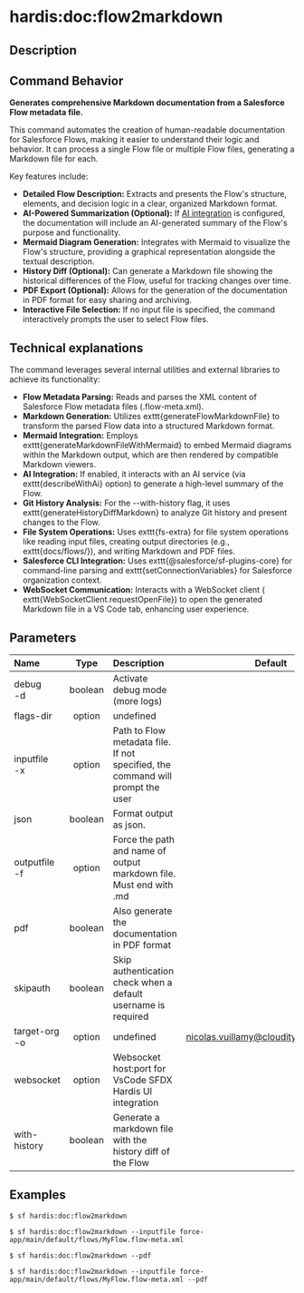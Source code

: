 <!-- This file has been generated with command 'sf hardis:doc:plugin:generate'. Please do not update it manually or it may be overwritten -->
# hardis:doc:flow2markdown

## Description


## Command Behavior

**Generates comprehensive Markdown documentation from a Salesforce Flow metadata file.**

This command automates the creation of human-readable documentation for Salesforce Flows, making it easier to understand their logic and behavior. It can process a single Flow file or multiple Flow files, generating a Markdown file for each.

Key features include:

- **Detailed Flow Description:** Extracts and presents the Flow's structure, elements, and decision logic in a clear, organized Markdown format.
- **AI-Powered Summarization (Optional):** If [AI integration](https://sfdx-hardis.cloudity.com/salesforce-ai-setup/) is configured, the documentation will include an AI-generated summary of the Flow's purpose and functionality.
- **Mermaid Diagram Generation:** Integrates with Mermaid to visualize the Flow's structure, providing a graphical representation alongside the textual description.
- **History Diff (Optional):** Can generate a Markdown file showing the historical differences of the Flow, useful for tracking changes over time.
- **PDF Export (Optional):** Allows for the generation of the documentation in PDF format for easy sharing and archiving.
- **Interactive File Selection:** If no input file is specified, the command interactively prompts the user to select Flow files.

## Technical explanations

The command leverages several internal utilities and external libraries to achieve its functionality:

- **Flow Metadata Parsing:** Reads and parses the XML content of Salesforce Flow metadata files (.flow-meta.xml).
- **Markdown Generation:** Utilizes 	exttt{generateFlowMarkdownFile} to transform the parsed Flow data into a structured Markdown format.
- **Mermaid Integration:** Employs 	exttt{generateMarkdownFileWithMermaid} to embed Mermaid diagrams within the Markdown output, which are then rendered by compatible Markdown viewers.
- **AI Integration:** If enabled, it interacts with an AI service (via 	exttt{describeWithAi} option) to generate a high-level summary of the Flow.
- **Git History Analysis:** For the --with-history flag, it uses 	exttt{generateHistoryDiffMarkdown} to analyze Git history and present changes to the Flow.
- **File System Operations:** Uses 	exttt{fs-extra} for file system operations like reading input files, creating output directories (e.g., 	exttt{docs/flows/}), and writing Markdown and PDF files.
- **Salesforce CLI Integration:** Uses 	exttt{@salesforce/sf-plugins-core} for command-line parsing and 	exttt{setConnectionVariables} for Salesforce organization context.
- **WebSocket Communication:** Interacts with a WebSocket client (	exttt{WebSocketClient.requestOpenFile}) to open the generated Markdown file in a VS Code tab, enhancing user experience.


## Parameters

|Name|Type|Description|Default|Required|Options|
|:---|:--:|:----------|:-----:|:------:|:-----:|
|debug<br/>-d|boolean|Activate debug mode (more logs)||||
|flags-dir|option|undefined||||
|inputfile<br/>-x|option|Path to Flow metadata file. If not specified, the command will prompt the user||||
|json|boolean|Format output as json.||||
|outputfile<br/>-f|option|Force the path and name of output markdown file. Must end with .md||||
|pdf|boolean|Also generate the documentation in PDF format||||
|skipauth|boolean|Skip authentication check when a default username is required||||
|target-org<br/>-o|option|undefined|nicolas.vuillamy@cloudity.com.playnico|||
|websocket|option|Websocket host:port for VsCode SFDX Hardis UI integration||||
|with-history|boolean|Generate a markdown file with the history diff of the Flow||||

## Examples

```shell
$ sf hardis:doc:flow2markdown
```

```shell
$ sf hardis:doc:flow2markdown --inputfile force-app/main/default/flows/MyFlow.flow-meta.xml
```

```shell
$ sf hardis:doc:flow2markdown --pdf
```

```shell
$ sf hardis:doc:flow2markdown --inputfile force-app/main/default/flows/MyFlow.flow-meta.xml --pdf
```


